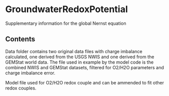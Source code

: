 # GroundwaterRedoxPotential
Supplementary information for the global Nernst equation

## Contents
Data folder contains two original data files with charge imbalance calculated, one derived from the USGS NWIS and one derived from the GEMStat world data.
The file used in example by the model code is the combined NWIS and GEMStat datasets, filtered for O2/H2O parameters and charge imbalance error. 

Model file used for O2/H2O redox couple and can be ammended to fit other redox couples.

